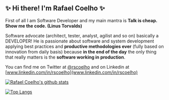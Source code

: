## ✨ Hi there! I'm Rafael Coelho ✨

First of all I am Software Developer and my main mantra is **Talk is cheap. Show me the code. (Linus Torvalds)**

Software advocate (architect, tester, analyst, agilist and so on) basically a DEVELOPER! He is passionate about software and system development applying best practices and **productive methodologies ever** (fully based on innovation from daily basis) because **in the end of the day** the only thing that really matters is the **software working in production**.

You can find me on Twitter at [@rscoelho](https://twitter.com/rsacoelho) and on Linkedin at [www.linkedin.com/in/rscoelho](www.linkedin.com/in/rscoelho)

[![Rafael Coelho's github stats](https://github-readme-stats.vercel.app/api?username=rafaelcoelho&show_icons=true&theme=radical)](https://github.com/anuraghazra/github-readme-stats)

[![Top Langs](https://github-readme-stats.vercel.app/api/top-langs?username=rafaelcoelho&show_icons=true&theme=radical&layout-compact)](https://github.com/anuraghazra/github-readme-stats)

<!--
**rafaelcoelho/rafaelcoelho** is a ✨ _special_ ✨ repository because its `README.md` (this file) appears on your GitHub profile.

Here are some ideas to get you started:

- 🔭 I’m currently working on ...
- 🌱 I’m currently learning ...
- 👯 I’m looking to collaborate on ...
- 🤔 I’m looking for help with ...
- 💬 Ask me about ...
- 📫 How to reach me: ...
- 😄 Pronouns: ...
- ⚡ Fun fact: ...
-->
